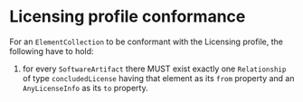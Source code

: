 # Licensing profile conformance

For an `ElementCollection` to be conformant with the Licensing profile,
the following have to hold:

1. for every `SoftwareArtifact` there MUST exist exactly one `Relationship`
   of type `concludedLicense` having that element as its `from` property
   and an `AnyLicenseInfo` as its `to` property.


